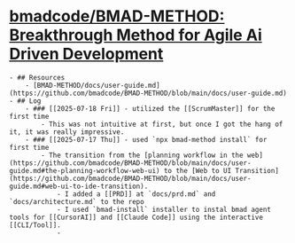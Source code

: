 # [bmadcode/BMAD-METHOD: Breakthrough Method for Agile Ai Driven Development](https://github.com/bmadcode/BMAD-METHOD?tab=readme-ov-file)
	- ## Resources
		- [BMAD-METHOD/docs/user-guide.md](https://github.com/bmadcode/BMAD-METHOD/blob/main/docs/user-guide.md)
	- ## Log
		- ### [[2025-07-18 Fri]] - utilized the [[ScrumMaster]] for the first time
			- This was not intuitive at first, but once I got the hang of it, it was really impressive.
		- ### [[2025-07-17 Thu]] - used `npx bmad-method install` for first time
			- The transition from the [planning workflow in the web](https://github.com/bmadcode/BMAD-METHOD/blob/main/docs/user-guide.md#the-planning-workflow-web-ui) to the [Web to UI Transition](https://github.com/bmadcode/BMAD-METHOD/blob/main/docs/user-guide.md#web-ui-to-ide-transition).
				- I added a [[PRD]] at `docs/prd.md` and `docs/architecture.md` to the repo
				- I used `bmad-install` installer to instal bmad agent tools for [[CursorAI]] and [[Claude Code]] using the interactive [[CLI/Tool]].
				-